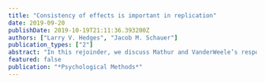 ```yaml
---
title: "Consistency of effects is important in replication"
date: 2019-09-20
publishDate: 2019-10-19T21:11:36.393200Z
authors: ["Larry V. Hedges", "Jacob M. Schauer"]
publication_types: ["2"]
abstract: "In this rejoinder, we discuss Mathur and VanderWeele’s response to our article, 'Statistical Analyses for Studying Replication: Meta-Analytic Perspectives,' which appears in this current issue. We attempt to clarify a point of confusion regarding the inclusion of an original study in an analysis of replication, and the potential impact of publication bias. We then discuss the methods used by Mathur and VanderWeele to conduct an alternative analysis of the Gambler’s Fallacy example from our article. We highlight that there are some potential statistical and conceptual differences to their approach compared to what we propose in our article"
featured: false
publication: "*Psychological Methods*"
---
```




